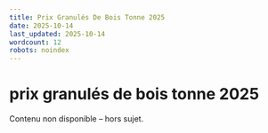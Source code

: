 ```yaml
---
title: Prix Granulés De Bois Tonne 2025
date: 2025-10-14
last_updated: 2025-10-14
wordcount: 12
robots: noindex
---
```


# prix granulés de bois tonne 2025

Contenu non disponible – hors sujet.